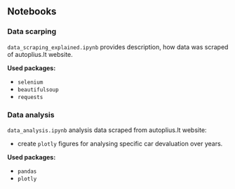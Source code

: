 ## Notebooks

### Data scarping

`data_scraping_explained.ipynb` provides description, how data was scraped of autoplius.lt website.

**Used packages:**

* `selenium`
* `beautifulsoup`
* `requests`

### Data analysis

`data_analysis.ipynb` analysis data scraped from autoplius.lt website:

* create `plotly` figures for analysing specific car devaluation over years.

**Used packages:**

* `pandas`
* `plotly`